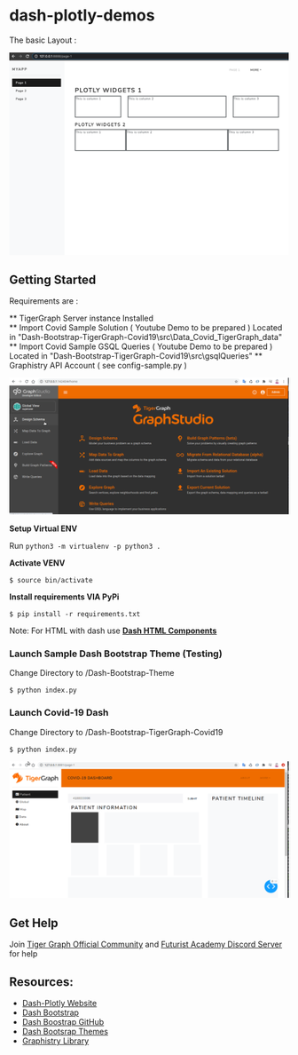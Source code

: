 # dash-plotly-demos
The basic Layout :

![basic_layout](static/basic.png)

## Getting Started
Requirements are :

** TigerGraph Server instance Installed  
** Import  Covid Sample Solution  ( Youtube Demo to be prepared ) Located in  "Dash-Bootstrap-TigerGraph-Covid19\src\Data_Covid_TigerGraph_data"
** Import  Covid Sample GSQL Queries  ( Youtube Demo to be prepared ) Located in  "Dash-Bootstrap-TigerGraph-Covid19\src\gsqlQueries"
** Graphistry API Account ( see config-sample.py )


![basic_layout](static/tigergraph-studio.gif)


**Setup Virtual ENV**

Run `python3 -m virtualenv -p python3 .`

**Activate  VENV**


```console
$ source bin/activate

```


**Install requirements VIA PyPi**

```console
$ pip install -r requirements.txt

```

Note: For HTML with dash use [**Dash HTML Components**](https://dash.plotly.com/dash-html-components)


### Launch Sample Dash Bootstrap Theme  (Testing)
 
Change Directory to /Dash-Bootstrap-Theme

```console
$ python index.py

```

### Launch Covid-19 Dash  
 
Change Directory to /Dash-Bootstrap-TigerGraph-Covid19

```console
$ python index.py

```

![basic_layout](static/Dash.gif)

## Get Help 
Join [Tiger Graph Official Community](https://discord.gg/uSDZ5x) and
 [Futurist Academy Discord Server](https://discord.gg/vyc5CrG) for help


## Resources:

* [Dash-Plotly Website](https://plotly.com/dash/)
* [Dash Bootstrap](https://dash-bootstrap-components.opensource.faculty.ai/)
* [Dash Boostrap GitHub](https://github.com/facultyai/dash-bootstrap-components)
* [Dash Bootsrap Themes](https://bootswatch.com/lux/)
* [Graphistry Library](https://graphistry.com)
